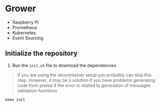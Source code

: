 # Grower

- Raspberry Pi
- Prometheus
- Kubernetes
- Event Sourcing


## Initialize the repository


1. Run the `init.sh` file to download the dependencies 
> If you are using the devcontainer setup you probably can skip this step.
> However, it may be a solution if you have problems generating code from protos
> if the error is related to generation of messages validation functions

```console
make init
```